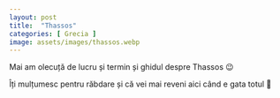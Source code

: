```yaml
---
layout: post
title:  "Thassos"
categories: [ Grecia ]
image: assets/images/thassos.webp
---
```


Mai am olecuță de lucru și termin și ghidul despre Thassos 😉

Îți mulțumesc pentru răbdare și că vei mai reveni aici când e gata totul 💙
